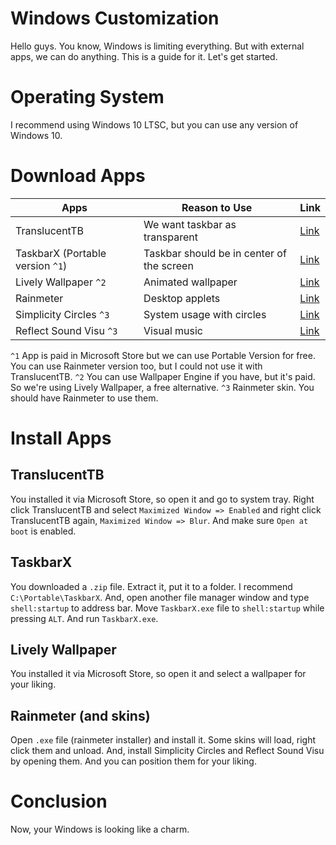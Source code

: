 # Windows Customization
Hello guys. You know, Windows is limiting everything. But with external apps, we can do anything. This is a guide for it. Let's get started.

# Operating System
I recommend using Windows 10 LTSC, but you can use any version of Windows 10.

# Download Apps
|Apps|Reason to Use|Link|
|-|-|-|
|TranslucentTB|We want taskbar as transparent|[Link](https://apps.microsoft.com/detail/9pf4kz2vn4w9?hl=tr-TR&gl=TR)|
|TaskbarX (Portable version `^1`)|Taskbar should be in center of the screen|[Link](https://chrisandriessen.nl/taskbarx)|
|Lively Wallpaper `^2`|Animated wallpaper|[Link](https://apps.microsoft.com/detail/9ntm2qc6qws7?hl=en-US&gl=US)|
|Rainmeter|Desktop applets|[Link](https://www.rainmeter.net)|
|Simplicity Circles `^3`|System usage with circles|[Link](https://visualskins.com/skin/simplicity-circles)|
|Reflect Sound Visu `^3`|Visual music|[Link](https://visualskins.com/skin/reflect-sound-visu)


`^1` App is paid in Microsoft Store but we can use Portable Version for free. You can use Rainmeter version too, but I could not use it with TranslucentTB.
`^2` You can use Wallpaper Engine if you have, but it's paid. So we're using Lively Wallpaper, a free alternative.
`^3` Rainmeter skin. You should have Rainmeter to use them.

# Install Apps
## TranslucentTB
You installed it via Microsoft Store, so open it and go to system tray. Right click TranslucentTB and select `Maximized Window => Enabled` and right click TranslucentTB again, `Maximized Window => Blur`. And make sure `Open at boot` is enabled.

## TaskbarX
You downloaded a `.zip` file. Extract it, put it to a folder. I recommend `C:\Portable\TaskbarX`. And, open another file manager window and type `shell:startup` to address bar. Move `TaskbarX.exe` file to `shell:startup` while pressing `ALT`. And run `TaskbarX.exe`.

## Lively Wallpaper
You installed it via Microsoft Store, so open it and select a wallpaper for your liking.

## Rainmeter (and skins)
Open `.exe` file (rainmeter installer) and install it. Some skins will load, right click them and unload. And, install Simplicity Circles and Reflect Sound Visu by opening them. And you can position them for your liking.

# Conclusion
Now, your Windows is looking like a charm.
